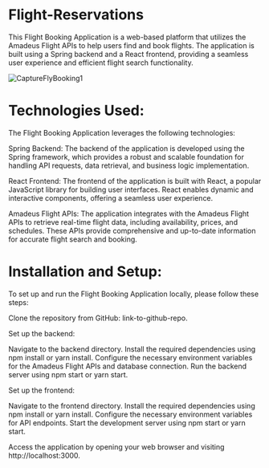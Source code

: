 # Flight-Reservations

This Flight Booking Application is a web-based platform that utilizes the Amadeus Flight APIs to help users find and book flights. 
The application is built using a Spring backend and a React frontend, providing a seamless user experience and efficient flight search functionality.






![CaptureFlyBooking1](https://github.com/uamubara/flight-reservations/assets/36746517/90691ac6-9d7a-457e-8e54-457261e576a6)











# Technologies Used:

The Flight Booking Application leverages the following technologies:

Spring Backend: The backend of the application is developed using the Spring framework, which provides a robust and scalable foundation for handling API requests, data retrieval, and business logic implementation.

React Frontend: The frontend of the application is built with React, a popular JavaScript library for building user interfaces. React enables dynamic and interactive components, offering a seamless user experience.

Amadeus Flight APIs: The application integrates with the Amadeus Flight APIs to retrieve real-time flight data, including availability, prices, and schedules. These APIs provide comprehensive and up-to-date information for accurate flight search and booking.





# Installation and Setup:


To set up and run the Flight Booking Application locally, please follow these steps:

Clone the repository from GitHub: link-to-github-repo.

Set up the backend:

Navigate to the backend directory.
Install the required dependencies using npm install or yarn install.
Configure the necessary environment variables for the Amadeus Flight APIs and database connection.
Run the backend server using npm start or yarn start.


Set up the frontend:

Navigate to the frontend directory.
Install the required dependencies using npm install or yarn install.
Configure the necessary environment variables for API endpoints.
Start the development server using npm start or yarn start.

Access the application by opening your web browser and visiting http://localhost:3000.
